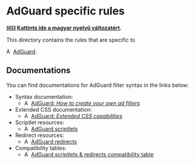 # AdGuard specific rules

**🇭🇺 [Kattints ide a magyar nyelvű változatért][hu-version].**

This directory contains the rules that are specific to
<!--markdownlint-disable MD013-->
<img src="https://cdn.adguard.com/website/github.com/AGLint/adg_logo.svg" width="14px" alt="AdGuard logo"> [AdGuard][adg-url].
<!--markdownlint-enable MD013-->

## Documentations

You can find documentations for AdGuard filter syntax in the links below:

<!--markdownlint-disable MD013-->
- Syntax documentation:
    - <img src="https://cdn.adguard.com/website/github.com/AGLint/adg_logo.svg" width="14px" alt="AdGuard logo"> [AdGuard: *How to create your own ad filters*][adg-filters]
- Extended CSS documentation:
    - <img src="https://cdn.adguard.com/website/github.com/AGLint/adg_logo.svg" width="14px" alt="AdGuard logo"> [AdGuard: *Extended CSS capabilities*][adg-ext-css]
- Scriptlet resources:
    - <img src="https://cdn.adguard.com/website/github.com/AGLint/adg_logo.svg" width="14px" alt="AdGuard logo"> [AdGuard scriptlets][adg-scriptlets]
- Redirect resources:
    - <img src="https://cdn.adguard.com/website/github.com/AGLint/adg_logo.svg" width="14px" alt="AdGuard logo"> [AdGuard redirects][adg-redirects]
- Compatibility tables:
    - <img src="https://cdn.adguard.com/website/github.com/AGLint/adg_logo.svg" width="14px" alt="AdGuard logo"> [AdGuard scriptlets & redirects compatibility table][adg-compatibility-table]
    <!-- TODO: include modifiers compatibility table when it's ready -->
<!--markdownlint-enable MD013-->

[adg-compatibility-table]: https://github.com/AdguardTeam/Scriptlets/blob/master/wiki/compatibility-table.md
[adg-ext-css]: https://github.com/AdguardTeam/ExtendedCss/blob/master/README.md
[adg-filters]: https://kb.adguard.com/en/general/how-to-create-your-own-ad-filters
[adg-redirects]: https://github.com/AdguardTeam/Scriptlets/blob/master/wiki/about-redirects.md
[adg-scriptlets]: https://github.com/AdguardTeam/Scriptlets/blob/master/wiki/about-scriptlets.md#scriptlets
[adg-url]: https://adguard.com
[hu-version]: https://github.com/hufilter/hufilter/blob/master/sections/adguard-specific/README.hu.md
